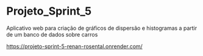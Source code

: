 # Projeto_Sprint_5
Aplicativo web para criação de gráficos de dispersão e histogramas a partir de um banco de dados sobre carros

<https://projeto-sprint-5-renan-rosental.onrender.com/>